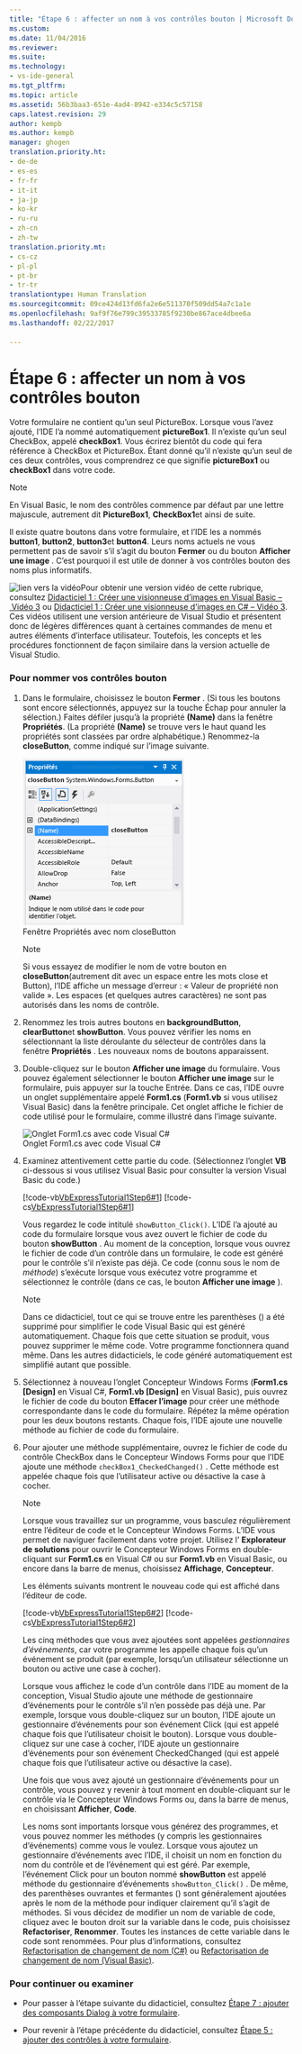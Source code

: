 ```yaml
---
title: "Étape 6 : affecter un nom à vos contrôles bouton | Microsoft Docs"
ms.custom: 
ms.date: 11/04/2016
ms.reviewer: 
ms.suite: 
ms.technology:
- vs-ide-general
ms.tgt_pltfrm: 
ms.topic: article
ms.assetid: 56b3baa3-651e-4ad4-8942-e334c5c57158
caps.latest.revision: 29
author: kempb
ms.author: kempb
manager: ghogen
translation.priority.ht:
- de-de
- es-es
- fr-fr
- it-it
- ja-jp
- ko-kr
- ru-ru
- zh-cn
- zh-tw
translation.priority.mt:
- cs-cz
- pl-pl
- pt-br
- tr-tr
translationtype: Human Translation
ms.sourcegitcommit: 09ce424d13fd6fa2e6e511370f509dd54a7c1a1e
ms.openlocfilehash: 9af9f76e799c39533785f9230be867ace4dbee6a
ms.lasthandoff: 02/22/2017

---
```

# <a name="step-6-name-your-button-controls"></a>Étape 6 : affecter un nom à vos contrôles bouton
Votre formulaire ne contient qu’un seul PictureBox. Lorsque vous l’avez ajouté, l’IDE l’a nommé automatiquement **pictureBox1**. Il n’existe qu’un seul CheckBox, appelé **checkBox1**. Vous écrirez bientôt du code qui fera référence à CheckBox et PictureBox. Étant donné qu’il n’existe qu’un seul de ces deux contrôles, vous comprendrez ce que signifie **pictureBox1** ou **checkBox1** dans votre code.  
  
> [!NOTE]
>  En Visual Basic, le nom des contrôles commence par défaut par une lettre majuscule, autrement dit **PictureBox1**, **CheckBox1**et ainsi de suite.  
  
 Il existe quatre boutons dans votre formulaire, et l’IDE les a nommés **button1**, **button2**, **button3**et **button4**. Leurs noms actuels ne vous permettent pas de savoir s’il s’agit du bouton **Fermer** ou du bouton **Afficher une image** . C’est pourquoi il est utile de donner à vos contrôles bouton des noms plus informatifs.  
  
 ![lien vers la vidéo](../data-tools/media/playvideo.gif "PlayVideo")Pour obtenir une version vidéo de cette rubrique, consultez [Didacticiel 1 : Créer une visionneuse d’images en Visual Basic – Vidéo 3](http://go.microsoft.com/fwlink/?LinkId=205213) ou [Didacticiel 1 : Créer une visionneuse d’images en C# – Vidéo 3](http://go.microsoft.com/fwlink/?LinkId=205202). Ces vidéos utilisent une version antérieure de Visual Studio et présentent donc de légères différences quant à certaines commandes de menu et autres éléments d’interface utilisateur. Toutefois, les concepts et les procédures fonctionnent de façon similaire dans la version actuelle de Visual Studio.  
  
### <a name="to-name-your-button-controls"></a>Pour nommer vos contrôles bouton  
  
1.  Dans le formulaire, choisissez le bouton **Fermer** . (Si tous les boutons sont encore sélectionnés, appuyez sur la touche Échap pour annuler la sélection.) Faites défiler jusqu’à la propriété **(Name)** dans la fenêtre **Propriétés**. (La propriété **(Name)** se trouve vers le haut quand les propriétés sont classées par ordre alphabétique.) Renommez-la **closeButton**, comme indiqué sur l’image suivante.  
  
     ![Fenêtre Propriétés avec nom closeButton](../ide/media/express_setnameproperty.png "Express_SetNameProperty")  
Fenêtre Propriétés avec nom closeButton  
  
    > [!NOTE]
    >  Si vous essayez de modifier le nom de votre bouton en **closeButton**(autrement dit avec un espace entre les mots close et Button), l’IDE affiche un message d’erreur : « Valeur de propriété non valide ». Les espaces (et quelques autres caractères) ne sont pas autorisés dans les noms de contrôle.  
  
2.  Renommez les trois autres boutons en **backgroundButton**, **clearButton**et **showButton**. Vous pouvez vérifier les noms en sélectionnant la liste déroulante du sélecteur de contrôles dans la fenêtre **Propriétés** . Les nouveaux noms de boutons apparaissent.  
  
3.  Double-cliquez sur le bouton **Afficher une image** du formulaire. Vous pouvez également sélectionner le bouton **Afficher une image** sur le formulaire, puis appuyer sur la touche Entrée. Dans ce cas, l’IDE ouvre un onglet supplémentaire appelé **Form1.cs** (**Form1.vb** si vous utilisez Visual Basic) dans la fenêtre principale. Cet onglet affiche le fichier de code utilisé pour le formulaire, comme illustré dans l’image suivante.  
  
     ![Onglet Form1.cs avec code Visual C&#35;](../ide/media/express_showbuttoncode.png "Express_ShowButtonCode")  
Onglet Form1.cs avec code Visual C#  
  
4.  Examinez attentivement cette partie du code. (Sélectionnez l’onglet **VB** ci-dessous si vous utilisez Visual Basic pour consulter la version Visual Basic du code.)  
  
     [!code-vb[VbExpressTutorial1Step6#1](../ide/codesnippet/VisualBasic/step-6-name-your-button-controls_1.vb)]
     [!code-cs[VbExpressTutorial1Step6#1](../ide/codesnippet/CSharp/step-6-name-your-button-controls_1.cs)]  
  
     Vous regardez le code intitulé `showButton_Click()`. L’IDE l’a ajouté au code du formulaire lorsque vous avez ouvert le fichier de code du bouton **showButton** . Au moment de la conception, lorsque vous ouvrez le fichier de code d’un contrôle dans un formulaire, le code est généré pour le contrôle s’il n’existe pas déjà. Ce code (connu sous le nom de *méthode*) s’exécute lorsque vous exécutez votre programme et sélectionnez le contrôle (dans ce cas, le bouton **Afficher une image** ).  
  
    > [!NOTE]
    >  Dans ce didacticiel, tout ce qui se trouve entre les parenthèses () a été supprimé pour simplifier le code Visual Basic qui est généré automatiquement. Chaque fois que cette situation se produit, vous pouvez supprimer le même code. Votre programme fonctionnera quand même. Dans les autres didacticiels, le code généré automatiquement est simplifié autant que possible.  
  
5.  Sélectionnez à nouveau l’onglet Concepteur Windows Forms (**Form1.cs [Design]** en Visual C#, **Form1.vb [Design]** en Visual Basic), puis ouvrez le fichier de code du bouton **Effacer l’image** pour créer une méthode correspondante dans le code du formulaire. Répétez la même opération pour les deux boutons restants. Chaque fois, l’IDE ajoute une nouvelle méthode au fichier de code du formulaire.  
  
6.  Pour ajouter une méthode supplémentaire, ouvrez le fichier de code du contrôle CheckBox dans le Concepteur Windows Forms pour que l’IDE ajoute une méthode `checkBox1_CheckedChanged()` . Cette méthode est appelée chaque fois que l’utilisateur active ou désactive la case à cocher.  
  
    > [!NOTE]
    >  Lorsque vous travaillez sur un programme, vous basculez régulièrement entre l’éditeur de code et le Concepteur Windows Forms. L’IDE vous permet de naviguer facilement dans votre projet. Utilisez l’ **Explorateur de solutions** pour ouvrir le Concepteur Windows Forms en double-cliquant sur **Form1.cs** en Visual C# ou sur **Form1.vb** en Visual Basic, ou encore dans la barre de menus, choisissez **Affichage**, **Concepteur**.  
  
     Les éléments suivants montrent le nouveau code qui est affiché dans l’éditeur de code.  
  
     [!code-vb[VbExpressTutorial1Step6#2](../ide/codesnippet/VisualBasic/step-6-name-your-button-controls_2.vb)]
     [!code-cs[VbExpressTutorial1Step6#2](../ide/codesnippet/CSharp/step-6-name-your-button-controls_2.cs)]  
  
     Les cinq méthodes que vous avez ajoutées sont appelées *gestionnaires d’événements*, car votre programme les appelle chaque fois qu’un événement se produit (par exemple, lorsqu’un utilisateur sélectionne un bouton ou active une case à cocher).  
  
     Lorsque vous affichez le code d’un contrôle dans l’IDE au moment de la conception, Visual Studio ajoute une méthode de gestionnaire d’événements pour le contrôle s’il n’en possède pas déjà une. Par exemple, lorsque vous double-cliquez sur un bouton, l’IDE ajoute un gestionnaire d’événements pour son événement Click (qui est appelé chaque fois que l’utilisateur choisit le bouton). Lorsque vous double-cliquez sur une case à cocher, l’IDE ajoute un gestionnaire d’événements pour son événement CheckedChanged (qui est appelé chaque fois que l’utilisateur active ou désactive la case).  
  
     Une fois que vous avez ajouté un gestionnaire d’événements pour un contrôle, vous pouvez y revenir à tout moment en double-cliquant sur le contrôle via le Concepteur Windows Forms ou, dans la barre de menus, en choisissant **Afficher**, **Code**.  
  
     Les noms sont importants lorsque vous générez des programmes, et vous pouvez nommer les méthodes (y compris les gestionnaires d’événements) comme vous le voulez. Lorsque vous ajoutez un gestionnaire d’événements avec l’IDE, il choisit un nom en fonction du nom du contrôle et de l’événement qui est géré. Par exemple, l’événement Click pour un bouton nommé **showButton** est appelé méthode du gestionnaire d’événements `showButton_Click()` . De même, des parenthèses ouvrantes et fermantes () sont généralement ajoutées après le nom de la méthode pour indiquer clairement qu’il s’agit de méthodes. Si vous décidez de modifier un nom de variable de code, cliquez avec le bouton droit sur la variable dans le code, puis choisissez **Refactoriser**, **Renommer**. Toutes les instances de cette variable dans le code sont renommées. Pour plus d’informations, consultez [Refactorisation de changement de nom (C#)](../csharp-ide/refactoring/rename.md) ou [Refactorisation de changement de nom (Visual Basic)](../vb-ide/refactoring/rename.md).
  
### <a name="to-continue-or-review"></a>Pour continuer ou examiner  
  
-   Pour passer à l’étape suivante du didacticiel, consultez [Étape 7 : ajouter des composants Dialog à votre formulaire](../ide/step-7-add-dialog-components-to-your-form.md).  
  
-   Pour revenir à l’étape précédente du didacticiel, consultez [Étape 5 : ajouter des contrôles à votre formulaire](../ide/step-5-add-controls-to-your-form.md).

